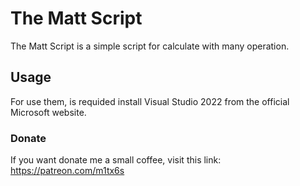 # The Matt Script
The Matt Script is a simple script for calculate with many operation.
## Usage
For use them, is requided install Visual Studio 2022 from the official Microsoft website.
### Donate
If you want donate me a small coffee, visit this link: https://patreon.com/m1tx6s
